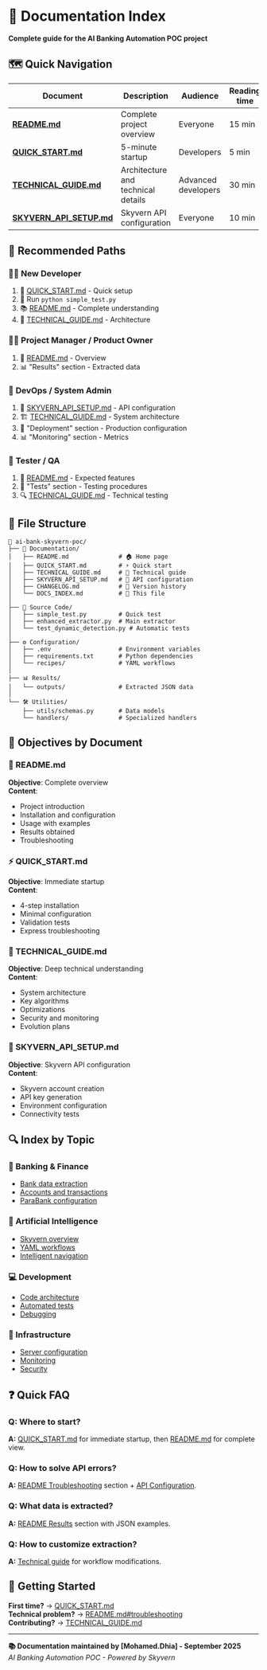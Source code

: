 # 📖 Documentation Index

**Complete guide for the AI Banking Automation POC project**

## 🗺️ Quick Navigation

| Document | Description | Audience | Reading time |
|----------|-------------|----------|--------------|
| **[README.md](README.md)** | Complete project overview | Everyone | 15 min |
| **[QUICK_START.md](QUICK_START.md)** | 5-minute startup | Developers | 5 min |
| **[TECHNICAL_GUIDE.md](TECHNICAL_GUIDE.md)** | Architecture and technical details | Advanced developers | 30 min |
| **[SKYVERN_API_SETUP.md](SKYVERN_API_SETUP.md)** | Skyvern API configuration | Everyone | 10 min |

## 🚀 Recommended Paths

### 👨‍💻 **New Developer**
1. 📖 [QUICK_START.md](QUICK_START.md) - Quick setup
2. 🧪 Run `python simple_test.py`
3. 📚 [README.md](README.md) - Complete understanding
4. 🔧 [TECHNICAL_GUIDE.md](TECHNICAL_GUIDE.md) - Architecture

### 👨‍💼 **Project Manager / Product Owner**
1. 📖 [README.md](README.md) - Overview
2. 📊 "Results" section - Extracted data

### 🔧 **DevOps / System Admin**
1. 🔑 [SKYVERN_API_SETUP.md](SKYVERN_API_SETUP.md) - API configuration
2. 🏗️ [TECHNICAL_GUIDE.md](TECHNICAL_GUIDE.md) - System architecture
3. 📂 "Deployment" section - Production configuration
4. 📊 "Monitoring" section - Metrics

### 🧪 **Tester / QA**
1. 📖 [README.md](README.md) - Expected features
2. 🧪 "Tests" section - Testing procedures
3. 🔍 [TECHNICAL_GUIDE.md](TECHNICAL_GUIDE.md) - Technical testing


## 📁 File Structure

```
📁 ai-bank-skyvern-poc/
├── 📄 Documentation/
│   ├── README.md              # 🏠 Home page
│   ├── QUICK_START.md         # ⚡ Quick start
│   ├── TECHNICAL_GUIDE.md     # 🔧 Technical guide
│   ├── SKYVERN_API_SETUP.md   # 🔑 API configuration
│   ├── CHANGELOG.md           # 📅 Version history
│   └── DOCS_INDEX.md          # 📖 This file
│
├── 🐍 Source Code/
│   ├── simple_test.py         # Quick test
│   ├── enhanced_extractor.py  # Main extractor
│   └── test_dynamic_detection.py # Automatic tests
│
├── ⚙️ Configuration/
│   ├── .env                   # Environment variables
│   ├── requirements.txt       # Python dependencies
│   └── recipes/               # YAML workflows
│
├── 📊 Results/
│   └── outputs/               # Extracted JSON data
│
└── 🛠️ Utilities/
    ├── utils/schemas.py       # Data models
    └── handlers/              # Specialized handlers
```

## 🎯 Objectives by Document

### 📄 README.md
**Objective**: Complete overview  
**Content**:
- Project introduction
- Installation and configuration
- Usage with examples
- Results obtained
- Troubleshooting

### ⚡ QUICK_START.md
**Objective**: Immediate startup  
**Content**:
- 4-step installation
- Minimal configuration
- Validation tests
- Express troubleshooting

### 🔧 TECHNICAL_GUIDE.md
**Objective**: Deep technical understanding  
**Content**:
- System architecture
- Key algorithms
- Optimizations
- Security and monitoring
- Evolution plans

### 🔑 SKYVERN_API_SETUP.md
**Objective**: Skyvern API configuration  
**Content**:
- Skyvern account creation
- API key generation
- Environment configuration
- Connectivity tests

## 🔍 Index by Topic

### 🏦 Banking & Finance
- [Bank data extraction](README.md#data-extraction)
- [Accounts and transactions](README.md#results)
- [ParaBank configuration](README.md#configuration)

### 🤖 Artificial Intelligence
- [Skyvern overview](README.md#overview)
- [YAML workflows](TECHNICAL_GUIDE.md#yaml-workflow)
- [Intelligent navigation](TECHNICAL_GUIDE.md#key-algorithms)

### 💻 Development
- [Code architecture](TECHNICAL_GUIDE.md#system-architecture)
- [Automated tests](TECHNICAL_GUIDE.md#tests-and-validation)
- [Debugging](README.md#troubleshooting)

### 🔧 Infrastructure
- [Server configuration](TECHNICAL_GUIDE.md#deployment-and-production)
- [Monitoring](TECHNICAL_GUIDE.md#monitoring-and-metrics)
- [Security](TECHNICAL_GUIDE.md#security-and-best-practices)

## ❓ Quick FAQ

### **Q: Where to start?**
**A:** [QUICK_START.md](QUICK_START.md) for immediate startup, then [README.md](README.md) for complete view.

### **Q: How to solve API errors?**
**A:** [README Troubleshooting](README.md#troubleshooting) section + [API Configuration](SKYVERN_API_SETUP.md).

### **Q: What data is extracted?**
**A:** [README Results](README.md#results) section with JSON examples.

### **Q: How to customize extraction?**
**A:** [Technical guide](TECHNICAL_GUIDE.md#yaml-workflow) for workflow modifications.


## 🎉 Getting Started

**First time?** → [QUICK_START.md](QUICK_START.md)  
**Technical problem?** → [README.md#troubleshooting](README.md#troubleshooting)  
**Contributing?** → [TECHNICAL_GUIDE.md](TECHNICAL_GUIDE.md)  

---

**📚 Documentation maintained by [Mohamed.Dhia] - September 2025**  
*AI Banking Automation POC - Powered by Skyvern*
